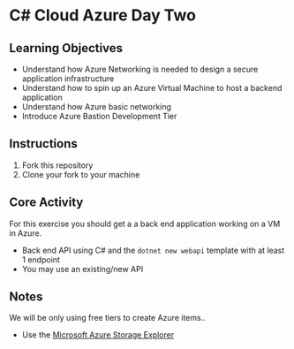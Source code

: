 # C# Cloud Azure Day Two

## Learning Objectives

- Understand how Azure Networking is needed to design a secure application infrastructure
- Understand how to spin up an Azure Virtual Machine to host a backend application
- Understand how Azure basic networking
- Introduce Azure Bastion Development Tier

## Instructions

1. Fork this repository
2. Clone your fork to your machine

## Core Activity

For this exercise you should get a a back end application working on a VM in Azure.

- Back end API using C# and the `dotnet new webapi` template with at least 1 endpoint
- You may use an existing/new API

## Notes

We will be only using free tiers to create Azure items..

- Use the [Microsoft Azure Storage Explorer](https://azure.microsoft.com/en-us/products/storage/storage-explorer/)

